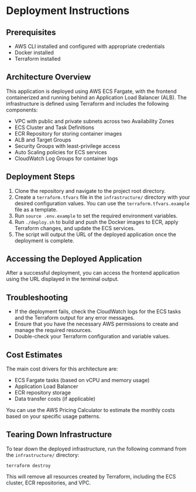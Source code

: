 # Deployment Instructions

## Prerequisites

- AWS CLI installed and configured with appropriate credentials
- Docker installed
- Terraform installed

## Architecture Overview

This application is deployed using AWS ECS Fargate, with the frontend containerized and running behind an Application Load Balancer (ALB). The infrastructure is defined using Terraform and includes the following components:

- VPC with public and private subnets across two Availability Zones
- ECS Cluster and Task Definitions
- ECR Repository for storing container images
- ALB and Target Groups
- Security Groups with least-privilege access
- Auto Scaling policies for ECS services
- CloudWatch Log Groups for container logs

## Deployment Steps

1. Clone the repository and navigate to the project root directory.
2. Create a `terraform.tfvars` file in the `infrastructure/` directory with your desired configuration values. You can use the `terraform.tfvars.example` file as a template.
3. Run `source .env.example` to set the required environment variables.
4. Run `./deploy.sh` to build and push the Docker images to ECR, apply Terraform changes, and update the ECS services.
5. The script will output the URL of the deployed application once the deployment is complete.

## Accessing the Deployed Application

After a successful deployment, you can access the frontend application using the URL displayed in the terminal output.

## Troubleshooting

- If the deployment fails, check the CloudWatch logs for the ECS tasks and the Terraform output for any error messages.
- Ensure that you have the necessary AWS permissions to create and manage the required resources.
- Double-check your Terraform configuration and variable values.

## Cost Estimates

The main cost drivers for this architecture are:

- ECS Fargate tasks (based on vCPU and memory usage)
- Application Load Balancer
- ECR repository storage
- Data transfer costs (if applicable)

You can use the AWS Pricing Calculator to estimate the monthly costs based on your specific usage patterns.

## Tearing Down Infrastructure

To tear down the deployed infrastructure, run the following command from the `infrastructure/` directory:

```
terraform destroy
```

This will remove all resources created by Terraform, including the ECS cluster, ECR repositories, and VPC.